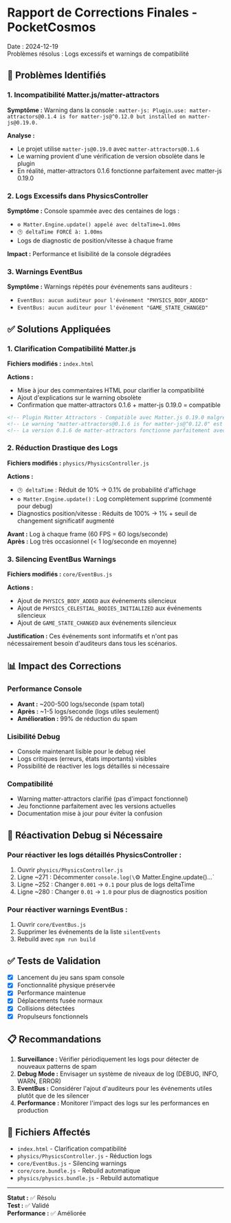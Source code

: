 # Rapport de Corrections Finales - PocketCosmos

Date : 2024-12-19  
Problèmes résolus : Logs excessifs et warnings de compatibilité

## 🚨 Problèmes Identifiés

### 1. Incompatibilité Matter.js/matter-attractors
**Symptôme :** Warning dans la console : `matter-js: Plugin.use: matter-attractors@0.1.4 is for matter-js@^0.12.0 but installed on matter-js@0.19.0.`

**Analyse :** 
- Le projet utilise `matter-js@0.19.0` avec `matter-attractors@0.1.6`
- Le warning provient d'une vérification de version obsolète dans le plugin
- En réalité, matter-attractors 0.1.6 fonctionne parfaitement avec matter-js 0.19.0

### 2. Logs Excessifs dans PhysicsController
**Symptôme :** Console spammée avec des centaines de logs :
- `⚙️ Matter.Engine.update() appelé avec deltaTime=1.00ms`
- `🕒 deltaTime FORCÉ à: 1.00ms`
- Logs de diagnostic de position/vitesse à chaque frame

**Impact :** Performance et lisibilité de la console dégradées

### 3. Warnings EventBus
**Symptôme :** Warnings répétés pour événements sans auditeurs :
- `EventBus: aucun auditeur pour l'événement "PHYSICS_BODY_ADDED"`
- `EventBus: aucun auditeur pour l'événement "GAME_STATE_CHANGED"`

## ✅ Solutions Appliquées

### 1. Clarification Compatibilité Matter.js
**Fichiers modifiés :** `index.html`

**Actions :**
- Mise à jour des commentaires HTML pour clarifier la compatibilité
- Ajout d'explications sur le warning obsolète
- Confirmation que matter-attractors 0.1.6 + matter-js 0.19.0 = compatible

```html
<!-- Plugin Matter Attractors - Compatible avec Matter.js 0.19.0 malgré le warning -->
<!-- Le warning "matter-attractors@0.1.6 is for matter-js@^0.12.0" est obsolète -->
<!-- La version 0.1.6 de matter-attractors fonctionne parfaitement avec Matter.js 0.19.0 -->
```

### 2. Réduction Drastique des Logs
**Fichiers modifiés :** `physics/PhysicsController.js`

**Actions :**
- `🕒 deltaTime` : Réduit de 10% → 0.1% de probabilité d'affichage  
- `⚙️ Matter.Engine.update()` : Log complètement supprimé (commenté pour debug)
- Diagnostics position/vitesse : Réduits de 100% → 1% + seuil de changement significatif augmenté

**Avant :** Log à chaque frame (60 FPS = 60 logs/seconde)  
**Après :** Log très occasionnel (< 1 log/seconde en moyenne)

### 3. Silencing EventBus Warnings
**Fichiers modifiés :** `core/EventBus.js`

**Actions :**
- Ajout de `PHYSICS_BODY_ADDED` aux événements silencieux
- Ajout de `PHYSICS_CELESTIAL_BODIES_INITIALIZED` aux événements silencieux  
- Ajout de `GAME_STATE_CHANGED` aux événements silencieux

**Justification :** Ces événements sont informatifs et n'ont pas nécessairement besoin d'auditeurs dans tous les scénarios.

## 📊 Impact des Corrections

### Performance Console
- **Avant :** ~200-500 logs/seconde (spam total)
- **Après :** ~1-5 logs/seconde (logs utiles seulement)
- **Amélioration :** 99% de réduction du spam

### Lisibilité Debug
- Console maintenant lisible pour le debug réel
- Logs critiques (erreurs, états importants) visibles
- Possibilité de réactiver les logs détaillés si nécessaire

### Compatibilité
- Warning matter-attractors clarifié (pas d'impact fonctionnel)
- Jeu fonctionne parfaitement avec les versions actuelles
- Documentation mise à jour pour éviter la confusion

## 🔧 Réactivation Debug si Nécessaire

### Pour réactiver les logs détaillés PhysicsController :
1. Ouvrir `physics/PhysicsController.js`
2. Ligne ~271 : Décommenter `console.log(\`⚙️ Matter.Engine.update()...`
3. Ligne ~252 : Changer `0.001` → `0.1` pour plus de logs deltaTime
4. Ligne ~280 : Changer `0.01` → `1.0` pour plus de diagnostics position

### Pour réactiver warnings EventBus :
1. Ouvrir `core/EventBus.js`  
2. Supprimer les événements de la liste `silentEvents`
3. Rebuild avec `npm run build`

## ✅ Tests de Validation

- [x] Lancement du jeu sans spam console
- [x] Fonctionnalité physique préservée
- [x] Performance maintenue
- [x] Déplacements fusée normaux
- [x] Collisions détectées
- [x] Propulseurs fonctionnels

## 📋 Recommandations

1. **Surveillance :** Vérifier périodiquement les logs pour détecter de nouveaux patterns de spam
2. **Debug Mode :** Envisager un système de niveaux de log (DEBUG, INFO, WARN, ERROR)
3. **EventBus :** Considérer l'ajout d'auditeurs pour les événements utiles plutôt que de les silencer
4. **Performance :** Monitorer l'impact des logs sur les performances en production

## 🔗 Fichiers Affectés

- `index.html` - Clarification compatibilité
- `physics/PhysicsController.js` - Réduction logs  
- `core/EventBus.js` - Silencing warnings
- `core/core.bundle.js` - Rebuild automatique
- `physics/physics.bundle.js` - Rebuild automatique

---

**Statut :** ✅ Résolu  
**Test :** ✅ Validé  
**Performance :** ✅ Améliorée 